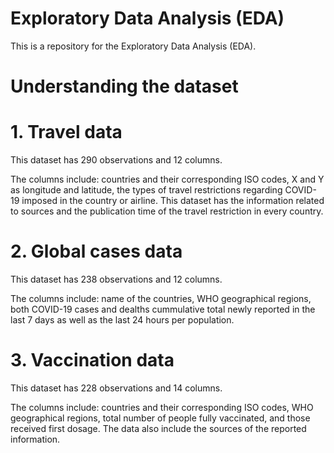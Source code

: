 # Exploratory Data Analysis (EDA)
This is a repository for the Exploratory Data Analysis (EDA).

# Understanding the dataset

# 1. Travel data
This dataset has 290 observations and 12 columns.
<p>
The columns include:
countries and their corresponding ISO codes, X and Y as longitude and latitude, the types of travel restrictions regarding COVID-19 imposed in the country or airline. This dataset has the information related to sources and the publication time of the travel restriction in every country. 
</p>

# 2. Global cases data
This dataset has 238 observations and 12 columns.
<p>
The columns include: name of the countries, WHO geographical regions, both COVID-19 cases and dealths cummulative total newly reported in the last 7 days as well as the last 24 hours per population.
</p>

# 3. Vaccination data
This dataset has 228 observations and 14 columns.
<p>
The columns include: countries and their corresponding ISO codes, WHO geographical regions, total number of people fully vaccinated, and those received first dosage. The data also include the sources of the reported information.
</p>
